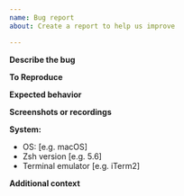 ```yaml
---
name: Bug report
about: Create a report to help us improve

---
```


<!--
Fill this out before posting. You can delete irrelevant sections, but
an issue where no sections have been filled will be deleted without comment.
-->

**Describe the bug**
<!-- A clear and concise description of what the bug is. -->

**To Reproduce**
<!--
Steps to reproduce the behavior:
1. Enable plugin '...'
2. Run command '...', _or_ try to complete command '...', _etc._
3. See error
-->

**Expected behavior**
<!-- A clear and concise description of what you expected to happen. -->

**Screenshots or recordings**
<!--
If applicable, add screenshots or record an asciinema session (https://asciinema.org/)
to help explain your problem.
-->

**System:**
 - OS: [e.g. macOS]
 - Zsh version [e.g. 5.6]
 - Terminal emulator [e.g. iTerm2]

**Additional context**
<!-- Add any other context about the problem here. -->
